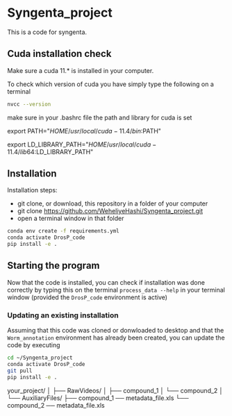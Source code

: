 # Syngenta_project
This is a code for syngenta. 


## Cuda installation check 
Make sure a cuda 11.* is installed in your computer. 

To check which version of cuda you have simply type the following on a terminal 

```bash
nvcc --version
```

make sure in your .bashrc file the path and library for cuda is set 


export PATH="$HOME/usr/local/cuda-11.4/bin:$PATH"

export LD_LIBRARY_PATH="$HOME/usr/local/cuda-11.4/lib64:$LD_LIBRARY_PATH"

## Installation

Installation steps:
* git clone, or download, this repository in a folder of your computer
* git clone https://github.com/WeheliyeHashi/Syngenta_project.git
* open a terminal window in that folder


```bash
conda env create -f requirements.yml
conda activate DrosP_code
pip install -e .
```


## Starting the program

Now that the code is installed, you can check if installation was done correctly by typing this on the terminal
`process_data --help` in your terminal window (provided the `DrosP_code`
environment is active)


### Updating an existing installation

Assuming that this code was cloned or donwloaded to desktop and that the `Worm_annotation` environment has already been created, you can update the code by executing
```bash
cd ~/Syngenta_project
conda activate DrosP_code
git pull
pip install -e .
```




your_project/
│
├── RawVideos/
│   ├── compound_1
│   └── compound_2
│
└── AuxiliaryFiles/
    ├── compound_1 ── metadata_file.xls
    └── compound_2 ── metadata_file.xls



